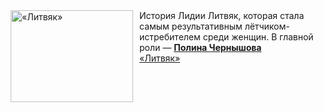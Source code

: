 <!--2025-02-25 11:00:05-->
<div class="yb">
  <div class="rss smaller1 kino_kino"><a href="https://www.kino-teatr.ru/video/46555/" title="«Литвяк»"><img src="https://www.kino-teatr.ru/video/5/5/46555/poster.jpg" width="196" height="147" align="left" hspace="5" style="margin: 0px 10px 0px 5px" alt="«Литвяк»"/></a>История Лидии Литвяк, которая стала самым результативным лётчиком-истребителем среди женщин. В главной роли — <a href=https://www.kino-teatr.ru/kino/acter/w/ros/397724/bio/ target=_blank><strong>Полина Чернышова</strong></a> <br><a class="light" href="https://www.kino-teatr.ru/video/46555/">«Литвяк»</a></div>
</div>
